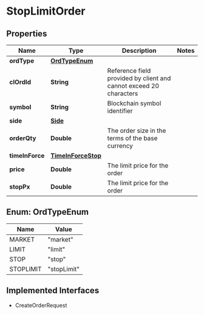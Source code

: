 

# StopLimitOrder

## Properties

Name | Type | Description | Notes
------------ | ------------- | ------------- | -------------
**ordType** | [**OrdTypeEnum**](#OrdTypeEnum) |  | 
**clOrdId** | **String** | Reference field provided by client and cannot exceed 20 characters | 
**symbol** | **String** | Blockchain symbol identifier | 
**side** | [**Side**](Side.md) |  | 
**orderQty** | **Double** | The order size in the terms of the base currency | 
**timeInForce** | [**TimeInForceStop**](TimeInForceStop.md) |  | 
**price** | **Double** | The limit price for the order | 
**stopPx** | **Double** | The limit price for the order | 



## Enum: OrdTypeEnum

Name | Value
---- | -----
MARKET | &quot;market&quot;
LIMIT | &quot;limit&quot;
STOP | &quot;stop&quot;
STOPLIMIT | &quot;stopLimit&quot;


## Implemented Interfaces

* CreateOrderRequest


